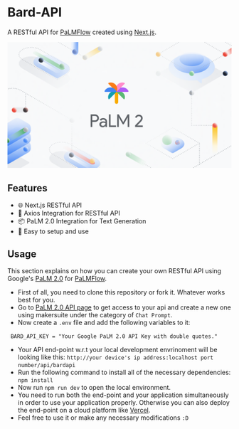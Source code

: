 # Bard-API

A RESTful API for [PaLMFlow](https://github.com/Sharjeel-Riaz/PaLMFlow) created
using [Next.js](https://nextjs.org/).

![Banner](https://github.com/Sharjeel-Riaz/Bard-API/blob/main/public/PaLM%20API%20Banner.png?raw=true)

## Features

- 🌐 Next.js RESTful API
- 📡 Axios Integration for RESTful API
- 📦 PaLM 2.0 Integration for Text Generation
- 📝 Easy to setup and use

## Usage

This section explains on how you can create your own RESTful API using Google's
[PaLM 2.0](https://developers.generativeai.google/products/palm) for
[PaLMFlow](https://github.com/Sharjeel-Riaz/PaLMFlow).

- First of all, you need to clone this repository or fork it. Whatever works
  best for you.
- Go to [PaLM 2.0 API page](https://developers.generativeai.google/products/palm) to get access to your api and create a new one using
  makersuite under the category of `Chat Prompt`.
- Now create a `.env` file and add the following variables to it:

```
 BARD_API_KEY = "Your Google PaLM 2.0 API Key with double quotes."
```

- Your API end-point w.r.t your local development envrinoment will be looking
  like this: `http://your device's ip address:localhost port number/api/bardapi`
- Run the following command to install all of the necessary dependencies:
  `npm install`
- Now run `npm run dev` to open the local environment.
- You need to run both the end-point and your application simultaneously in
  order to use your application properly. Otherwise you can also deploy the
  end-point on a cloud platform like [Vercel](https://vercel.com/).
- Feel free to use it or make any necessary modifications `:D`

